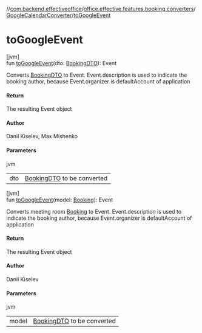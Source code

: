 //[com.backend.effectiveoffice](../../../index.md)/[office.effective.features.booking.converters](../index.md)/[GoogleCalendarConverter](index.md)/[toGoogleEvent](to-google-event.md)

# toGoogleEvent

[jvm]\
fun [toGoogleEvent](to-google-event.md)(dto: [BookingDTO](../../office.effective.dto/-booking-d-t-o/index.md)): Event

Converts [BookingDTO](../../office.effective.dto/-booking-d-t-o/index.md) to Event. Event.description is used to indicate the booking author, because Event.organizer is defaultAccount of application

#### Return

The resulting Event object

#### Author

Danil Kiselev, Max Mishenko

#### Parameters

jvm

| | |
|---|---|
| dto | [BookingDTO](../../office.effective.dto/-booking-d-t-o/index.md) to be converted |

[jvm]\
fun [toGoogleEvent](to-google-event.md)(model: [Booking](../../office.effective.model/-booking/index.md)): Event

Converts meeting room [Booking](../../office.effective.model/-booking/index.md) to Event. Event.description is used to indicate the booking author, because Event.organizer is defaultAccount of application

#### Return

The resulting Event object

#### Author

Danil Kiselev

#### Parameters

jvm

| | |
|---|---|
| model | [BookingDTO](../../office.effective.dto/-booking-d-t-o/index.md) to be converted |
